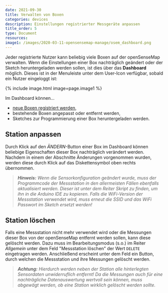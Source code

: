 ```yaml
---
date: 2021-09-30
title: Verwalten von Boxen
categories: devices
description: Einstellungen registrierter Messgeräte anpassen
title_order: 5
type: Document
resources:
image1: /images/2020-03-11-opensensemap-manage/osem_dashboard.png
---
```


Jeder registrierte Nutzer kann beliebig viele Boxen auf der openSenseMap verwalten.
Wenn die Einstellungen einer Box nachträglich geändert oder der Sketch heruntergeladen werden sollen, ist dies über das **Dashboard** möglich.
Dieses ist in der Menuleiste unter dem User-Icon verfügbar, sobald ein Nutzer eingeloggt ist:

{% include image.html image=page.image1 %}

Im Dashboard können...

- [neue Boxen registriert werden](/opensensemap/opensensemap-register/),
- bestehende Boxen angepasst oder entfernt werden,
- Sketches zur Programmierung einer Box heruntergeladen werden.

## Station anpassen
Durch Klick auf den *ÄNDERN*-Button einer Box im Dashboard können beliebige Eigenschaften dieser Box nachträglich verändert werden.
Nachdem in einem der Abschnitte Änderungen vorgenommen wurden, werden diese durch Klick auf das Diskettensymbol oben rechts übernommen.

> ***Hinweis:*** *Wenn die Sensorkonfiguration geändert wurde, muss der Programmcode der Messstation in den allermeisten Fällen ebenfalls aktualisiert werden. Dieser ist unter dem Reiter Skript zu finden, um ihn in die Arduino IDE zu kopieren. Falls die WiFi-Version der Messstation verwendet wird, muss erneut die SSID und das WiFi Passwort im Sketch ersetzt werden!*

## Station löschen
Falls eine Messstation nicht mehr verwendet wird oder die Messungen dieser Box von der openSenseMap entfernt werden sollen, kann diese gelöscht werden.
Dazu muss im Bearbeitungsmodus (s.o.) im Reiter *Allgemein* unter dem Feld "Messstation löschen" der Wert `DELETE` eingetragen werden.
Anschließend erscheint unter dem Feld ein Button, durch welchen die Messstation und ihre Messungen gelöscht werden.

> ***Achtung:*** *Hierdurch werden neben der Station alle hinterlegten Sensordaten unwiderruflich entfernt! Da die Messungen auch für eine nachträgliche Datenauswertung wertvoll sein können, muss abgewägt werden, ob eine Station wirklich gelöscht werden sollte.*
